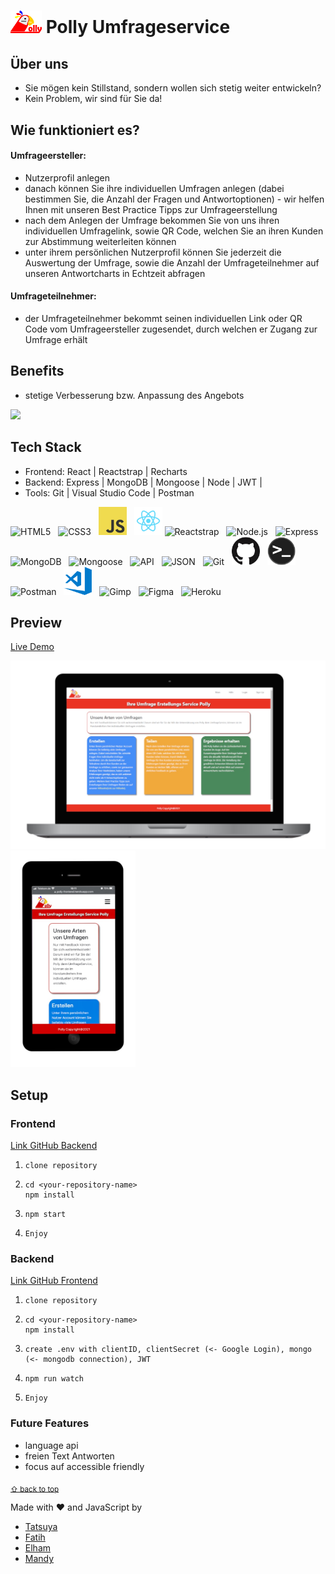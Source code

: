 <!-- Used for the "back to top" links within the document -->
<div id="contents"></div>

# <img src="./img/pollylogo.png" width="50px"> Polly Umfrageservice 


## Über uns

- Sie mögen kein Stillstand, sondern wollen sich stetig weiter entwickeln?
- Kein Problem, wir sind für Sie da!

## Wie funktioniert es?

#### Umfrageersteller:

- Nutzerprofil anlegen
- danach können Sie ihre individuellen Umfragen anlegen (dabei bestimmen Sie, die Anzahl der Fragen und Antwortoptionen) - wir helfen Ihnen mit unseren Best Practice Tipps zur Umfrageerstellung
- nach dem Anlegen der Umfrage bekommen Sie von uns ihren individuellen Umfragelink, sowie QR Code, welchen Sie an ihren Kunden zur Abstimmung weiterleiten können
- unter ihrem persönlichen Nutzerprofil können Sie jederzeit die Auswertung der Umfrage, sowie die Anzahl der Umfrageteilnehmer auf unseren Antwortcharts in Echtzeit abfragen

#### Umfrageteilnehmer:

- der Umfrageteilnehmer bekommt seinen individuellen Link oder QR Code vom Umfrageersteller zugesendet, durch welchen er Zugang zur Umfrage erhält

## Benefits

- stetige Verbesserung bzw. Anpassung des Angebots


<img src="https://media.giphy.com/media/KetrHvz4qwcxZdni1O/giphy.gif">

## Tech Stack

- Frontend: React | Reactstrap | Recharts
- Backend: Express | MongoDB | Mongoose | Node | JWT |
- Tools: Git | Visual Studio Code | Postman


<p align="left">
<img alt="HTML5" width="45px" src="https://imgur.com/Ebg8eFb.png" />
&nbsp;
<img alt="CSS3" width="45px" src="https://imgur.com/BkPuJlj.png" />
&nbsp;
<img alt="JavaScript" width="45px" src="https://raw.githubusercontent.com/github/explore/80688e429a7d4ef2fca1e82350fe8e3517d3494d/topics/javascript/javascript.png" />
&nbsp;
<img alt="React" width="45px" src="https://raw.githubusercontent.com/github/explore/80688e429a7d4ef2fca1e82350fe8e3517d3494d/topics/react/react.png" />
<img alt="Reactstrap" width="55px" src="https://res.cloudinary.com/practicaldev/image/fetch/s--8nVJEXFD--/c_limit%2Cf_auto%2Cfl_progressive%2Cq_auto%2Cw_880/https://thepracticaldev.s3.amazonaws.com/i/t7bts10h3z2024aszrmf.png" />
&nbsp;
<img alt="Node.js" width="45px" src="https://imgur.com/JAXgTMA.png" />
&nbsp;
<img alt="Express" width="65px" src="https://camo.githubusercontent.com/19952fb7bb64328054fd5a9f8c776ca606108cf3/68747470733a2f2f75706c6f6164732e746f7074616c2e696f2f626c6f672f63617465676f72792f6c6f676f2f32352f657870726573735f6a732e706e67" />
&nbsp;
<img alt="MongoDB" width="45px" src="https://camo.githubusercontent.com/d977c37fe74bd2ea7c56f086c9d0b2cb8d34d1a2/68747470733a2f2f7777772e636c6f7564612e63612f77702d636f6e74656e742f75706c6f6164732f323031332f30332f6d6f6e676f64622d6c6f676f2e706e67" />
&nbsp;
<img alt="Mongoose" width="45px"src="https://i.pinimg.com/originals/44/41/64/4441646c9a48d218d6aec8a356a2369c.jpg" />
&nbsp;
<img alt="API" width="55px" src="https://imgur.com/RLLIr4m.png" />
&nbsp;
<img alt="JSON" width="65px"src="https://imgur.com/lXP1Rph.png" />
&nbsp;
<img alt="Git" width="45px" src="https://imgur.com/uqCnGS8.png" />
&nbsp;
<img alt="GitHub" width="45px" src="https://raw.githubusercontent.com/github/explore/78df643247d429f6cc873026c0622819ad797942/topics/github/github.png" />
&nbsp;
<img alt="Terminal" width="45px" src="https://raw.githubusercontent.com/github/explore/80688e429a7d4ef2fca1e82350fe8e3517d3494d/topics/terminal/terminal.png" />
<img alt="Postman" width="55px" src="https://icon-library.com/images/postman-icon/postman-icon-6.jpg" />
&nbsp;
<img alt="Visual Studio Code" width="45px" src="https://raw.githubusercontent.com/github/explore/80688e429a7d4ef2fca1e82350fe8e3517d3494d/topics/visual-studio-code/visual-studio-code.png" />
&nbsp;
<img alt="Gimp" width="55px" src="https://cdn.iconscout.com/icon/free/png-512/gimp-5-1175224.png" />
&nbsp;
<img alt="Figma" width="55px" src="https://imgur.com/OPIlW8p.png" />
&nbsp;
<img alt="Heroku" width="45px" src="https://image.flaticon.com/icons/png/512/873/873120.png" />
&nbsp;
</p>


## Preview

[Live Demo](https://polly-frontend.herokuapp.com/)
</br>
<p>
<img src="./img/desktop-polly.jpeg" alt="polly-desktop" width="600px"/>
<img src="./img/phone-polly.jpeg" alt="polly-phone" width="200px"/>
</p>

## Setup
### Frontend
[Link GitHub Backend](https://github.com/Tobeadragon/Polly_Backend)


1. ```
   clone repository
   ```
2. ```
   cd <your-repository-name>
   npm install
   ```
3. ```
   npm start
   ```
4. ```
   Enjoy
    ```

### Backend
[Link GitHub Frontend](https://github.com/Tobeadragon/Polly_Frontend)

1. ```
   clone repository
   ```
2. ```
   cd <your-repository-name>
   npm install
   ```
3. ```
   create .env with clientID, clientSecret (<- Google Login), mongo (<- mongodb connection), JWT
4. ```
   npm run watch

    ```
4. ```
   Enjoy
    ```

### Future Features

- language api
- freien Text Antworten
- focus auf accessible friendly

<sub>[⇧ back to top](#contents)</sub>

Made with ❤️ and JavaScript by

- [Tatsuya](https://github.com/Tobeadragon)
- [Fatih](https://github.com/Fatihh53)
- [Elham](https://github.com/elhamhashemi56)
- [Mandy](https://github.com/MandyNeumeyer)




